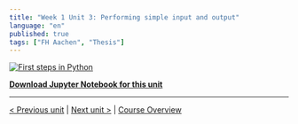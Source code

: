 ```yaml
---
title: "Week 1 Unit 3: Performing simple input and output"
language: "en"
published: true
tags: ["FH Aachen", "Thesis"]
---
```


[![First steps in Python](https://img.youtube.com/vi/PbZF55lhyik/hqdefault.jpg)](https://youtu.be/PbZF55lhyik)

[**Download Jupyter Notebook for this unit**](https://opensap-public.s3.openhpicloud.de/courses/2qRB6Gz3FcfD2OBbnSCf8m/rtfiles/6ki3rK4oMT6k1LekCMwLnr/openSAP_python1_Week_1_Unit_3_simpinp_notebook.ipynb)

---

[< Previous unit](/teaching/python-mooc/week1_unit3_selftest) | [Next unit >](/teaching/python-mooc/week1_unit2_selftest) |
[Course Overview](/teaching/python-mooc)